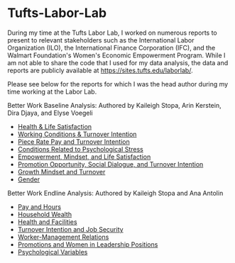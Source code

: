 # Tufts-Labor-Lab

During my time at the Tufts Labor Lab, I worked on numerous reports to present to relevant stakeholders such as the International Labor Organization (ILO), the International Finance Corporation (IFC), and the Walmart Foundation's Women's Economic Empowerment Program. While I am not able to share the code that I used for my data analysis, the data and reports are publicly available at https://sites.tufts.edu/laborlab/.

Please see below for the reports for which I was the head author during my time working at the Labor Lab.

Better Work Baseline Analysis:
Authored by Kaileigh Stopa, Arin Kerstein, Dira Djaya, and Elyse Voegeli 

* [Health & Life Satisfaction](https://sites.tufts.edu/laborlab/files/2020/06/Baseline-Brief-A-Health-Life-Satisfaction.pdf)
* [Working Conditions & Turnover Intention](https://sites.tufts.edu/laborlab/files/2020/06/Baseline-Brief-B-Working-Conditions-Turnover-Intention-FS-6-29.pdf)
* [Piece Rate Pay and Turnover Intention](https://sites.tufts.edu/laborlab/files/2020/06/Baseline-Brief-C-Piece-Rate-Pay-and-Turnover-Intention.pdf)
* [Conditions Related to Psychological Stress](https://sites.tufts.edu/laborlab/files/2020/06/Baseline-Brief-D-Conditions-Related-to-Psychological-Stress.pdf)
* [Empowerment, Mindset, and Life Satisfaction](https://sites.tufts.edu/laborlab/files/2020/06/Baseline-Brief-E-Empowerment-Mindset-and-Life-Satisfaction-1.pdf)
* [Promotion Opportunity, Social Dialogue, and Turnover Intention](https://sites.tufts.edu/laborlab/files/2020/06/Baseline-Brief-G-Promotion-Opportunity-Social-Dialogue-and-Turnover-Intention.pdf)
* [Growth Mindset and Turnover](https://sites.tufts.edu/laborlab/files/2020/06/Baseline-Brief-F-Growth-Mindset-and-Turnover-.pdf)
* [Gender](https://sites.tufts.edu/laborlab/files/2020/06/Baseline-Brief-H-Gender-.pdf)

Better Work Endline Analysis:
Authored by Kaileigh Stopa and Ana Antolin

* [Pay and Hours](https://sites.tufts.edu/laborlab/files/2020/06/Endline-Brief-A-Pay-and-Hours.pdf)
* [Household Wealth](https://sites.tufts.edu/laborlab/files/2020/06/Endline-Brief-B-Household-Wealth.pdf)
* [Health and Facilities](https://sites.tufts.edu/laborlab/files/2020/06/Endline-Brief-C-Health-and-Facilities.pdf)
* [Turnover Intention and Job Security](https://sites.tufts.edu/laborlab/files/2020/06/Endline-Brief-D-Turnover-Intention-and-Job-Security.pdf)
* [Worker-Management Relations](https://sites.tufts.edu/laborlab/files/2020/06/Endline-Brief-E-Worker-Management-Relations.pdf)
* [Promotions and Women in Leadership Positions](https://sites.tufts.edu/laborlab/files/2020/06/Endline-Brief-F-Promotions-and-Women-in-Leadership-Positions.pdf)
* [Psychological Variables](https://sites.tufts.edu/laborlab/files/2020/08/Endline-Brief-G-Psychological-Variables.pdf)

